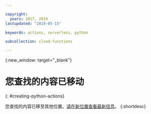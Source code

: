 ```yaml
---

copyright:
  years: 2017, 2019
lastupdated: "2019-05-15"

keywords: actions, serverless, python

subcollection: cloud-functions

---
```


{:new_window: target="_blank"}
# 您查找的内容已移动
{: #creating-python-actions}

您查找的内容已移至其他位置。[请在新位置查看最新信息](/docs/openwhisk?topic=cloud-functions-prep#prep_python)。
{:shortdesc}
